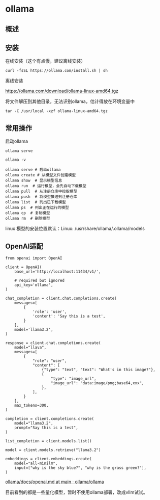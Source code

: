 # ollama

## 概述



## 安装



在线安装（这个有点慢，建议离线安装）

```
curl -fsSL https://ollama.com/install.sh | sh
```



离线安装

https://ollama.com/download/ollama-linux-amd64.tgz



将文件解压到其他目录，无法识别ollama，估计得放在环境变量中

```
tar -C /usr/local -xzf ollama-linux-amd64.tgz
```



## 常用操作



启动ollama

```
ollama serve 

ollama -v
```



```
ollama serve # 启动ollama
ollama create # 从模型文件创建模型
ollama show  # 显示模型信息
ollama run  # 运行模型，会先自动下载模型
ollama pull  # 从注册仓库中拉取模型
ollama push  # 将模型推送到注册仓库
ollama list  # 列出已下载模型
ollama ps  # 列出正在运行的模型
ollama cp  # 复制模型
ollama rm  # 删除模型
```



linux 模型的安装位置默认：Linux: /usr/share/ollama/.ollama/models



## OpenAI适配

```
from openai import OpenAI

client = OpenAI(
    base_url='http://localhost:11434/v1/',

    # required but ignored
    api_key='ollama',
)

chat_completion = client.chat.completions.create(
    messages=[
        {
            'role': 'user',
            'content': 'Say this is a test',
        }
    ],
    model='llama3.2',
)

response = client.chat.completions.create(
    model="llava",
    messages=[
        {
            "role": "user",
            "content": [
                {"type": "text", "text": "What's in this image?"},
                {
                    "type": "image_url",
                    "image_url": "data:image/png;base64,xxx",
                },
            ],
        }
    ],
    max_tokens=300,
)

completion = client.completions.create(
    model="llama3.2",
    prompt="Say this is a test",
)

list_completion = client.models.list()

model = client.models.retrieve("llama3.2")

embeddings = client.embeddings.create(
    model="all-minilm",
    input=["why is the sky blue?", "why is the grass green?"],
)
```

[ollama/docs/openai.md at main · ollama/ollama](https://github.com/ollama/ollama/blob/main/docs/openai.md)



目前看到的都是一些量化模型，暂时不使用ollama部署，改成vllm试试。